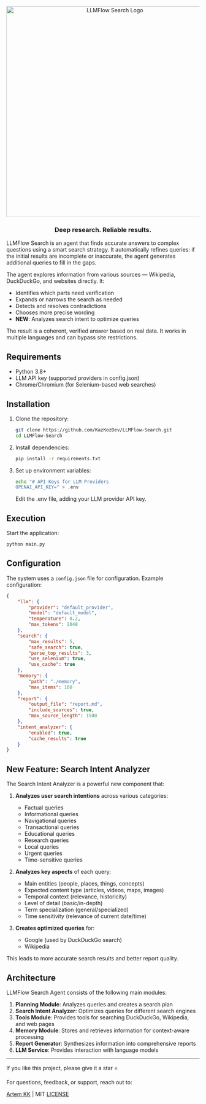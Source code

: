 
<p align="center">
  <img src="https://github.com/user-attachments/assets/86b23e27-a263-49ed-8167-7bcab0c9d7a1" alt="LLMFlow Search Logo" width="550"/>
</p>
<h3 align="center">Deep research. Reliable results.</h3>

LLMFlow Search is an agent that finds accurate answers to complex questions using a smart search strategy. It automatically refines queries: if the initial results are incomplete or inaccurate, the agent generates additional queries to fill in the gaps. 

The agent explores information from various sources — Wikipedia, DuckDuckGo, and websites directly. It:

- Identifies which parts need verification
- Expands or narrows the search as needed
- Detects and resolves contradictions
- Chooses more precise wording
- **NEW**: Analyzes search intent to optimize queries

The result is a coherent, verified answer based on real data. It works in multiple languages and can bypass site restrictions.

## Requirements

* Python 3.8+
* LLM API key (supported providers in config.json)
* Chrome/Chromium (for Selenium-based web searches)

## Installation

1. Clone the repository:
   ```bash
   git clone https://github.com/KazKozDev/LLMFlow-Search.git
   cd LLMFlow-Search
   ```

2. Install dependencies:
   ```bash
   pip install -r requirements.txt
   ```

3. Set up environment variables:
   ```bash
   echo "# API Keys for LLM Providers
   OPENAI_API_KEY=" > .env
   ```
   Edit the .env file, adding your LLM provider API key.

## Execution

Start the application:
```bash
python main.py
```

## Configuration

The system uses a `config.json` file for configuration. Example configuration:

```json
{
    "llm": {
        "provider": "default_provider",
        "model": "default_model",
        "temperature": 0.2,
        "max_tokens": 2048
    },
    "search": {
        "max_results": 5,
        "safe_search": true,
        "parse_top_results": 3,
        "use_selenium": true,
        "use_cache": true
    },
    "memory": {
        "path": "./memory",
        "max_items": 100
    },
    "report": {
        "output_file": "report.md",
        "include_sources": true,
        "max_source_length": 1500
    },
    "intent_analyzer": {
        "enabled": true,
        "cache_results": true
    }
}
```

## New Feature: Search Intent Analyzer

The Search Intent Analyzer is a powerful new component that:

1. **Analyzes user search intentions** across various categories:
   - Factual queries
   - Informational queries
   - Navigational queries
   - Transactional queries
   - Educational queries
   - Research queries
   - Local queries
   - Urgent queries
   - Time-sensitive queries

2. **Analyzes key aspects** of each query:
   - Main entities (people, places, things, concepts)
   - Expected content type (articles, videos, maps, images)
   - Temporal context (relevance, historicity)
   - Level of detail (basic/in-depth)
   - Term specialization (general/specialized)
   - Time sensitivity (relevance of current date/time)

3. **Creates optimized queries** for:
   - Google (used by DuckDuckGo search)
   - Wikipedia

This leads to more accurate search results and better report quality.

## Architecture

LLMFlow Search Agent consists of the following main modules:

1. **Planning Module**: Analyzes queries and creates a search plan
2. **Search Intent Analyzer**: Optimizes queries for different search engines
3. **Tools Module**: Provides tools for searching DuckDuckGo, Wikipedia, and web pages
4. **Memory Module**: Stores and retrieves information for context-aware processing
5. **Report Generator**: Synthesizes information into comprehensive reports
6. **LLM Service**: Provides interaction with language models

---

If you like this project, please give it a star ⭐

For questions, feedback, or support, reach out to:

[Artem KK](https://www.linkedin.com/in/kazkozdev/) | MIT [LICENSE](LICENSE)
